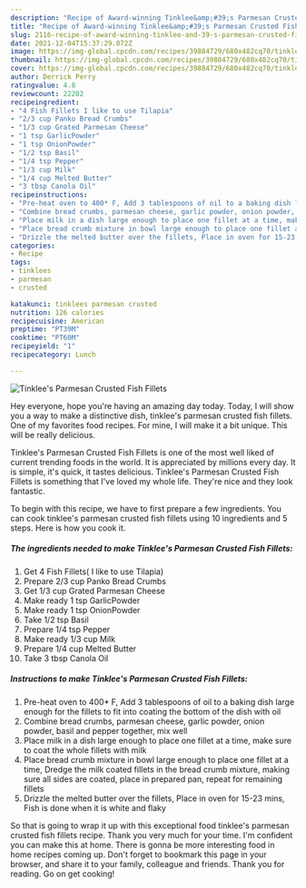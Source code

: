 ```yaml
---
description: "Recipe of Award-winning Tinklee&amp;#39;s Parmesan Crusted Fish Fillets"
title: "Recipe of Award-winning Tinklee&amp;#39;s Parmesan Crusted Fish Fillets"
slug: 2116-recipe-of-award-winning-tinklee-and-39-s-parmesan-crusted-fish-fillets
date: 2021-12-04T15:37:29.072Z
image: https://img-global.cpcdn.com/recipes/39884729/680x482cq70/tinklees-parmesan-crusted-fish-fillets-recipe-main-photo.jpg
thumbnail: https://img-global.cpcdn.com/recipes/39884729/680x482cq70/tinklees-parmesan-crusted-fish-fillets-recipe-main-photo.jpg
cover: https://img-global.cpcdn.com/recipes/39884729/680x482cq70/tinklees-parmesan-crusted-fish-fillets-recipe-main-photo.jpg
author: Derrick Perry
ratingvalue: 4.8
reviewcount: 22202
recipeingredient:
- "4 Fish Fillets I like to use Tilapia"
- "2/3 cup Panko Bread Crumbs"
- "1/3 cup Grated Parmesan Cheese"
- "1 tsp GarlicPowder"
- "1 tsp OnionPowder"
- "1/2 tsp Basil"
- "1/4 tsp Pepper"
- "1/3 cup Milk"
- "1/4 cup Melted Butter"
- "3 tbsp Canola Oil"
recipeinstructions:
- "Pre-heat oven to 400* F, Add 3 tablespoons of oil to a baking dish large enough for the fillets to fit into coating the bottom of the dish with oil"
- "Combine bread crumbs, parmesan cheese, garlic powder, onion powder, basil and pepper together, mix well"
- "Place milk in a dish large enough to place one fillet at a time, make sure to coat the whole fillets with milk"
- "Place bread crumb mixture in bowl large enough to place one fillet at a time, Dredge the milk coated fillets in the bread crumb mixture, making sure all sides are coated, place in prepared pan, repeat for remaining fillets"
- "Drizzle the melted butter over the fillets, Place in oven for 15-23 mins, Fish is done when it is white and flaky"
categories:
- Recipe
tags:
- tinklees
- parmesan
- crusted

katakunci: tinklees parmesan crusted 
nutrition: 126 calories
recipecuisine: American
preptime: "PT39M"
cooktime: "PT60M"
recipeyield: "1"
recipecategory: Lunch

---
```



![Tinklee&#39;s Parmesan Crusted Fish Fillets](https://img-global.cpcdn.com/recipes/39884729/680x482cq70/tinklees-parmesan-crusted-fish-fillets-recipe-main-photo.jpg)

Hey everyone, hope you're having an amazing day today. Today, I will show you a way to make a distinctive dish, tinklee&#39;s parmesan crusted fish fillets. One of my favorites food recipes. For mine, I will make it a bit unique. This will be really delicious.

Tinklee&#39;s Parmesan Crusted Fish Fillets is one of the most well liked of current trending foods in the world. It is appreciated by millions every day. It is simple, it's quick, it tastes delicious. Tinklee&#39;s Parmesan Crusted Fish Fillets is something that I've loved my whole life. They're nice and they look fantastic.




To begin with this recipe, we have to first prepare a few ingredients. You can cook tinklee&#39;s parmesan crusted fish fillets using 10 ingredients and 5 steps. Here is how you cook it.

<!--inarticleads1-->

##### The ingredients needed to make Tinklee&#39;s Parmesan Crusted Fish Fillets:

1. Get 4 Fish Fillets( I like to use Tilapia)
1. Prepare 2/3 cup Panko Bread Crumbs
1. Get 1/3 cup Grated Parmesan Cheese
1. Make ready 1 tsp GarlicPowder
1. Make ready 1 tsp OnionPowder
1. Take 1/2 tsp Basil
1. Prepare 1/4 tsp Pepper
1. Make ready 1/3 cup Milk
1. Prepare 1/4 cup Melted Butter
1. Take 3 tbsp Canola Oil




<!--inarticleads2-->

##### Instructions to make Tinklee&#39;s Parmesan Crusted Fish Fillets:

1. Pre-heat oven to 400* F, Add 3 tablespoons of oil to a baking dish large enough for the fillets to fit into coating the bottom of the dish with oil
1. Combine bread crumbs, parmesan cheese, garlic powder, onion powder, basil and pepper together, mix well
1. Place milk in a dish large enough to place one fillet at a time, make sure to coat the whole fillets with milk
1. Place bread crumb mixture in bowl large enough to place one fillet at a time, Dredge the milk coated fillets in the bread crumb mixture, making sure all sides are coated, place in prepared pan, repeat for remaining fillets
1. Drizzle the melted butter over the fillets, Place in oven for 15-23 mins, Fish is done when it is white and flaky




So that is going to wrap it up with this exceptional food tinklee&#39;s parmesan crusted fish fillets recipe. Thank you very much for your time. I'm confident you can make this at home. There is gonna be more interesting food in home recipes coming up. Don't forget to bookmark this page in your browser, and share it to your family, colleague and friends. Thank you for reading. Go on get cooking!
